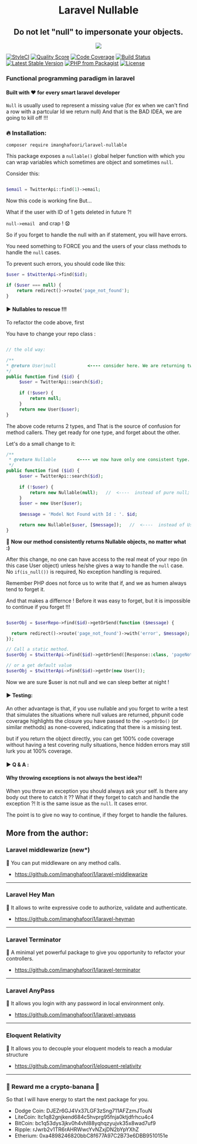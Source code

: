 
<h1 align="center"> Laravel Nullable</h1>

<h2  align="center">Do not let "null" to impersonate your objects.</h2>
   
<p align="center">
<img src="https://user-images.githubusercontent.com/6961695/63855847-9524ef00-c9b5-11e9-92dc-9e5232741199.png"/>
   

   
<a href="https://github.styleci.io/repos/198048918" rel="nofollow"><img src="https://camo.githubusercontent.com/eb20fd626fa8b25bb725cb77f91779c724bc48ad/68747470733a2f2f6769746875622e7374796c6563692e696f2f7265706f732f3139383034383931382f736869656c643f6272616e63683d616e616c797369732d586b33453479" alt="StyleCI" data-canonical-src="https://github.styleci.io/repos/198048918/shield?branch=analysis-Xk3E4y" style="max-width:100%;"></a>
<a href="https://scrutinizer-ci.com/g/imanghafoori1/laravel-nullable" rel="nofollow"><img src="https://camo.githubusercontent.com/41bca3726697592f356f1e789d37997aac201519/68747470733a2f2f696d672e736869656c64732e696f2f7363727574696e697a65722f672f696d616e676861666f6f7269312f6c61726176656c2d6e756c6c61626c652e7376673f7374796c653d666c61742d737175617265" alt="Quality Score" data-canonical-src="https://img.shields.io/scrutinizer/g/imanghafoori1/laravel-nullable.svg?style=flat-square" style="max-width:100%;"></a>
<a href="https://scrutinizer-ci.com/g/imanghafoori1/laravel-nullable/?branch=master" rel="nofollow"><img src="https://camo.githubusercontent.com/1eeff0bf14f35448520631b23321844d90dbe986/68747470733a2f2f7363727574696e697a65722d63692e636f6d2f672f696d616e676861666f6f7269312f6c61726176656c2d6e756c6c61626c652f6261646765732f636f7665726167652e706e673f623d6d6173746572" alt="Code Coverage" data-canonical-src="https://scrutinizer-ci.com/g/imanghafoori1/laravel-nullable/badges/coverage.png?b=master" style="max-width:100%;"></a>
<a href="https://travis-ci.org/imanghafoori1/laravel-nullable" rel="nofollow"><img src="https://camo.githubusercontent.com/af8075aac34f51b9bb627143545f00bb247b44d4/68747470733a2f2f7472617669732d63692e6f72672f696d616e676861666f6f7269312f6c61726176656c2d6e756c6c61626c652e7376673f6272616e63683d6d6173746572" alt="Build Status" data-canonical-src="https://travis-ci.org/imanghafoori1/laravel-nullable.svg?branch=master" style="max-width:100%;"></a>
<a href="https://packagist.org/packages/imanghafoori/laravel-nullable" rel="nofollow"><img src="https://camo.githubusercontent.com/ad783a174a9a32fc6415825c41eb8d631f43c82e/68747470733a2f2f706f7365722e707567782e6f72672f696d616e676861666f6f72692f6c61726176656c2d6e756c6c61626c652f762f737461626c65" alt="Latest Stable Version" data-canonical-src="https://poser.pugx.org/imanghafoori/laravel-nullable/v/stable" style="max-width:100%;"></a>
<a target="_blank" rel="noopener noreferrer" href="https://camo.githubusercontent.com/53867af7105346d348a9fce0d888c67ff4498262/68747470733a2f2f696d672e736869656c64732e696f2f7061636b61676973742f7068702d762f6469706c6f646f636b65722f636f6d6d656e74732d6c6f616465722e7376673f636f6c6f723d386139326262266c6f676f3d706870266c6f676f436f6c6f723d666666"><img src="https://camo.githubusercontent.com/53867af7105346d348a9fce0d888c67ff4498262/68747470733a2f2f696d672e736869656c64732e696f2f7061636b61676973742f7068702d762f6469706c6f646f636b65722f636f6d6d656e74732d6c6f616465722e7376673f636f6c6f723d386139326262266c6f676f3d706870266c6f676f436f6c6f723d666666" alt="PHP from Packagist" data-canonical-src="https://img.shields.io/packagist/php-v/diplodocker/comments-loader.svg?color=8a92bb&amp;logo=php&amp;logoColor=fff" style="max-width:100%;"></a>
<a href="https://packagist.org/packages/imanghafoori/laravel-anypass" rel="nofollow"><img src="https://camo.githubusercontent.com/c80bc97504e609e27ff81f3fa18c7c500104a7aa/68747470733a2f2f706f7365722e707567782e6f72672f696d616e676861666f6f72692f6c61726176656c2d616e79706173732f6c6963656e7365" alt="License" data-canonical-src="https://poser.pugx.org/imanghafoori/laravel-anypass/license" style="max-width:100%;"></a></p>

### Functional programming paradigm in laravel

#### Built with :heart: for every smart laravel developer


`Null` is usually used to represent a missing value (for ex when we can't find a row with a partcular Id we return null)
And that is the BAD IDEA, we are going to kill off !!!


### :fire: Installation:

```
composer require imanghafoori/laravel-nullable
```

This package exposes a `nullable()` global helper function with which you can wrap variables which sometimes are object and sometimes `null`.

Consider this:

```php

$email = TwitterApi::find(1)->email;

```

Now this code is working fine But...

What if the user with ID of 1 gets deleted in future ?!

```null->email ```  and crap ! :anguished:

So if you forget to handle the null with an if statement, you will have errors.

You need something to FORCE you and the users of your class methods to handle the `null` cases.

To prevent such errors, you should code like this:

```php
$user = $twitterApi->find($id);

if ($user === null) {
    return redirect()->route('page_not_found');
}

```

#### :arrow_forward: Nullables to rescue !!!

To refactor the code above, first

You have to change your repo class :

```php

// the old way:

/**
* @return User|null            <---- consider here. We are returning two types !!!
*/
public function find ($id) {
     $user = TwitterApi::search($id);
     
     if (!$user) {
         return null;
     }
     return new User($user);   
}
```
The above code returns 2 types, and That is the source of confusion for method callers.
They get ready for one type, and forget about the other.

Let's do a small change to it:

```php
/**
 * @return Nullable        <---- we now have only one consistent type. Not two.
 */
public function find ($id) {
     $user = TwitterApi::search($id);
     
     if (!$user) {
         return new Nullable(null);   //  <----  instead of pure null;
     }
     $user = new User($user);   
     
     $message = 'Model Not Found with Id : '. $id;

     return new Nullable($user, [$message]);   //  <----  instead of User;
}
```

:bell: **Now our method consistently returns Nullable objects, no matter what :)** 

After this change, no one can have access to the real meat of your repo (in this case User object) unless he/she gives a way to handle the `null` case. 
No `if(is_null())` is required, No exception handling is required.

Remember PHP does not force us to write that if, and we as humen always tend to forget it.


And that makes a differnce ! Before it was easy to forget, but it is impossible to continue if you forget !!!

```php

$userObj = $userRepo->find($id)->getOrSend(function ($message) {

  return redirect()->route('page_not_found')->with('error', $message);
});

// Call a static method.
$userObj = $twitterApi->find($id)->getOrSend([Response::class, 'pageNotFound']);

// or a get default value
$userObj = $twitterApi->find($id)->getOr(new User());


```

Now we are sure $user is not null and we can sleep better at night !

#### :arrow_forward: Testing:

An other advantage is that, if you use nullable and you forget to write a test that simulates the situations where null values are returned, phpunit code coverage highlights the closure you have passed to the `->getOrDo()` (or similar methods) as none-covered, indicating that there is a missing test.

but if you return the object directly, you can get 100% code coverage without having a test covering nully situations, hence hidden errors may still lurk you at 100% coverage.

#### :arrow_forward: Q & A :

#### Why throwing exceptions is not always the best idea?!

When you throw an exception you should always ask your self. Is there any body out there to catch it ??
What if they forget to catch and handle the exception ?! It is the same issue as the `null`.
It cases error.

The point is to give no way to continue, if they forget to handle the failures.


## More from the author:

###  Laravel middlewarize (new*)

:gem: You can put middleware on any method calls.

- https://github.com/imanghafoori1/laravel-middlewarize

-----------

### Laravel Hey Man

:gem: It allows to write expressive code to authorize, validate and authenticate.

- https://github.com/imanghafoori1/laravel-heyman


------------

### Laravel Terminator


 :gem: A minimal yet powerful package to give you opportunity to refactor your controllers.

- https://github.com/imanghafoori1/laravel-terminator


------------

### Laravel AnyPass

:gem: It allows you login with any password in local environment only.

- https://github.com/imanghafoori1/laravel-anypass

------------

### Eloquent Relativity

:gem: It allows you to decouple your eloquent models to reach a modular structure

- https://github.com/imanghafoori1/eloquent-relativity

-------------

### 🍌 Reward me a crypto-banana 🍌
So that I will have energy to start the next package for you.


- Dodge Coin: DJEZr6GJ4Vx37LGF3zSng711AFZzmJTouN
- LiteCoin: ltc1q82gnjkend684c5hvprg95fnja0ktjdfrhcu4c4
- BitCoin: bc1q53dys3jkv0h4vhl88yqhqzyujvk35x8wad7uf9
- Ripple: rJwrb2v1TR6rAHRWwcYvNZxjDN2bYpYXhZ
- Etherium: 0xa4898246820bbC8f677A97C2B73e6DBB9510151e
